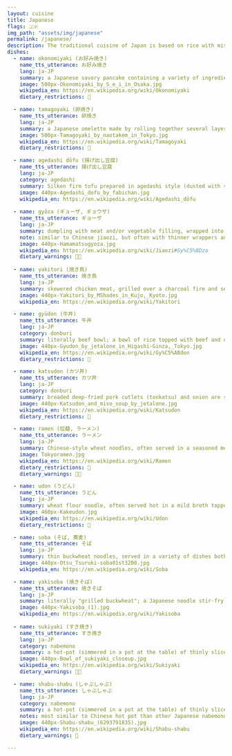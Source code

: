 ```yaml
---
layout: cuisine
title: Japanese
flags: 🇯🇵
img_path: "assets/img/japanese"
permalink: /japanese/
description: The traditional cuisine of Japan is based on rice with miso soup and other dishes. Side dishes often consist of fish, pickled vegetables, and vegetables cooked in broth.
dishes:
  - name: okonomiyaki (お好み焼き)
    name_tts_utterance: お好み焼き
    lang: ja-JP
    summary: a Japanese savory pancake containing a variety of ingredients
    image: 500px-Okonomiyaki_by_S_e_i_in_Osaka.jpg
    wikipedia_en: https://en.wikipedia.org/wiki/Okonomiyaki
    dietary_restrictions: 🥚

  - name: tamagoyaki (卵焼き)
    name_tts_utterance: 卵焼き
    lang: ja-JP
    summary: a Japanese omelette made by rolling together several layers of cooked egg
    image: 500px-Tamagoyaki_by_naotakem_in_Tokyo.jpg
    wikipedia_en: https://en.wikipedia.org/wiki/Tamagoyaki
    dietary_restrictions: 🥚

  - name: agedashi dōfu (揚げ出し豆腐)
    name_tts_utterance: 揚げ出し豆腐
    lang: ja-JP
    category: agedashi
    summary: Silken firm tofu prepared in agedashi style (dusted with starch, deep-fried, and served in a hot tentsuyu broth made of dashi, mirin, and shō-yu, with chopped vegetables on top.)
    image: 440px-Agedashi_dofu_by_fabichan.jpg
    wikipedia_en: https://en.wikipedia.org/wiki/Agedashi_dōfu
    
  - name: gyōza (ギョーザ, ギョウザ)
    name_tts_utterance: ギョーザ
    lang: ja-JP
    summary: dumpling with meat and/or vegetable filling, wrapped into a thinly rolled piece of dough
    note: similar to Chinese jiaozi, but often with thinner wrappers and more garlic flavor
    image: 440px-Hamamatsugyoza.jpg
    wikipedia_en: https://en.wikipedia.org/wiki/Jiaozi#Gy%C5%8Dza
    dietary_warnings: 🍞🐷
    
  - name: yakitori (焼き鳥)
    name_tts_utterance: 焼き鳥
    lang: ja-JP
    summary: skewered chicken meat, grilled over a charcoal fire and seasoned with tare sauce or salt
    image: 440px-Yakitori_by_MShades_in_Kujo,_Kyoto.jpg
    wikipedia_en: https://en.wikipedia.org/wiki/Yakitori

  - name: gyūdon (牛丼)
    name_tts_utterance: 牛丼
    lang: ja-JP
    category: donburi
    summary: literally beef bowl; a bowl of rice topped with beef and onion simmered in a mildly sweet sauce flavored with dashi (fish and seaweed stock), soy sauce and mirin (sweet rice wine)
    image: 440px-Gyudon_by_jetalone_in_Higashi-Ginza,_Tokyo.jpg
    wikipedia_en: https://en.wikipedia.org/wiki/Gy%C5%ABdon
    dietary_restrictions: 🥩

  - name: katsudon (カツ丼)
    name_tts_utterance: カツ丼
    lang: ja-JP
    category: donburi
    summary: breaded deep-fried pork cutlets (tonkatsu) and onion are simmered and binding by beaten egg, then topped on rice
    image: 440px-Katsudon_and_miso_soup_by_jetalone.jpg
    wikipedia_en: https://en.wikipedia.org/wiki/Katsudon
    dietary_restrictions: 🐷

  - name: ramen (拉麺, ラーメン)
    name_tts_utterance: ラーメン
    lang: ja-JP
    summary: Chinese-style wheat noodles, often served in a seasoned meat broth, served with toppings such as sliced pork and nori (seaweed)
    image: Tokyoramen.jpg
    wikipedia_en: https://en.wikipedia.org/wiki/Ramen
    dietary_restrictions: 🍞
    dietary_warnings: 🐓🥩

  - name: udon (うどん)
    name_tts_utterance: うどん
    lang: ja-JP
    summary: wheat flour noodle, often served hot in a mild broth topped with green onions (kake udon)
    image: 460px-Kakeudon.jpg
    wikipedia_en: https://en.wikipedia.org/wiki/Udon
    dietary_restrictions: 🍞

  - name: soba (そば, 蕎麦)
    name_tts_utterance: そば
    lang: ja-JP
    summary: thin buckwheat noodles, served in a variety of dishes both hot and cold
    image: 440px-Otsu_Tsuruki-soba01st3200.jpg
    wikipedia_en: https://en.wikipedia.org/wiki/Soba

  - name: yakisoba (焼きそば)
    name_tts_utterance: 焼きそば
    lang: ja-JP
    summary: literally "grilled buckwheat"; a Japanese noodle stir-fry dish with meat and vegetables
    image: 440px-Yakisoba_(1).jpg
    wikipedia_en: https://en.wikipedia.org/wiki/Yakisoba
    
  - name: sukiyaki (すき焼き)
    name_tts_utterance: すき焼き
    lang: ja-JP
    category: nabemono
    summary: a hot-pot (simmered in a pot at the table) of thinly sliced meat and vegetables, stewed in sweetened shouyu and eaten with a raw egg dip
    image: 440px-Bowl_of_sukiyaki_closeup.jpg
    wikipedia_en: https://en.wikipedia.org/wiki/Sukiyaki
    dietary_warnings: 🥩🥚

  - name: shabu-shabu (しゃぶしゃぶ)
    name_tts_utterance: しゃぶしゃぶ
    lang: ja-JP
    category: nabemono
    summary: a hot-pot (simmered in a pot at the table) of thinly sliced meat and vegetables and dipped in savory ponzu or goma (sesame seed) sauce
    notes: most similar to Chinese hot pot than other Japanese nabemono dishes
    image: 440px-Shabu-shabu_(6293791835).jpg
    wikipedia_en: https://en.wikipedia.org/wiki/Shabu-shabu
    dietary_warnings: 🥩

---
```

